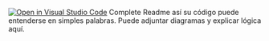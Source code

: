 [![Open in Visual Studio Code](https://classroom.github.com/assets/open-in-vscode-2e0aaae1b6195c2367325f4f02e2d04e9abb55f0b24a779b69b11b9e10269abc.svg)](https://classroom.github.com/online_ide?assignment_repo_id=18726203&assignment_repo_type=AssignmentRepo)
Complete Readme así su código puede entenderse en simples palabras. Puede adjuntar diagramas y explicar lógica aquí. 
